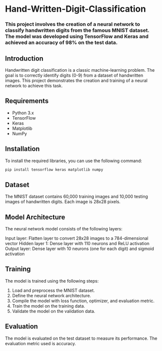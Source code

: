 # Hand-Written-Digit-Classification

### This project involves the creation of a neural network to classify handwritten digits from the famous MNIST dataset. The model was developed using TensorFlow and Keras and achieved an accuracy of 98% on the test data.

## Introduction
Handwritten digit classification is a classic machine-learning problem. The goal is to correctly identify digits (0-9) from a dataset of handwritten images. This project demonstrates the creation and training of a neural network to achieve this task.

## Requirements
- Python 3.x
- TensorFlow
- Keras
- Matplotlib
- NumPy

## Installation
To install the required libraries, you can use the following command:
```sh
pip install tensorflow keras matplotlib numpy
```
## Dataset
The MNIST dataset contains 60,000 training images and 10,000 testing images of handwritten digits. Each image is 28x28 pixels.

## Model Architecture
The neural network model consists of the following layers:

Input layer: Flatten layer to convert 28x28 images to a 784-dimensional vector
Hidden layer 1: Dense layer with 110 neurons and ReLU activation
Output layer: Dense layer with 10 neurons (one for each digit) and sigmoid activation

## Training
The model is trained using the following steps:

1. Load and preprocess the MNIST dataset.
2. Define the neural network architecture.
3. Compile the model with loss function, optimizer, and evaluation metric.
4. Train the model on the training data.
5. Validate the model on the validation data.

## Evaluation
The model is evaluated on the test dataset to measure its performance. The evaluation metric used is accuracy.
